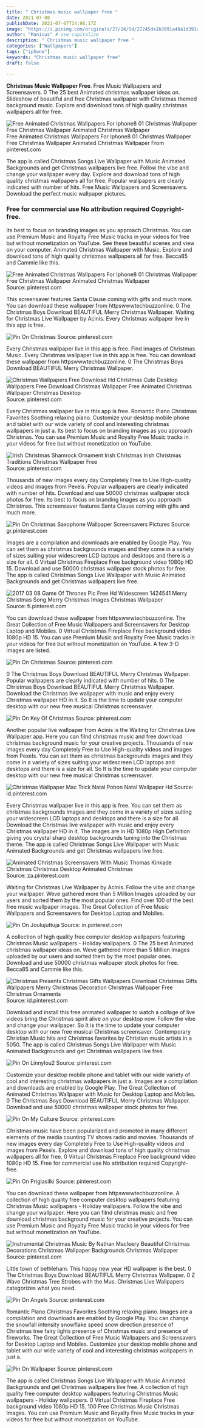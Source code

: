 ```yaml
---
title: " Christmas music wallpaper free "
date: 2021-07-08
publishDate: 2021-07-07T14:06:17Z
image: "https://i.pinimg.com/originals/27/24/5d/27245da1b3991a48a1d391c36c9f9cd3.jpg"
author: "Manicus" # use capitalize
description: " Christmas music wallpaper free "
categories: ["Wallpapers"]
tags: ["iphone"]
keywords: "Christmas music wallpaper free"
draft: false

---
```



**Christmas Music Wallpaper Free**. Free Music Wallpapers and Screensavers. 0 The 25 best Animated christmas wallpaper ideas on. Slideshow of beautiful and free Christmas wallpaper with Christmas themed background music. Explore and download tons of high quality christmas wallpapers all for free.

![Free Animated Christmas Wallpapers For Iphone8 01 Christmas Wallpaper Free Christmas Wallpaper Animated Christmas Wallpaper](https://i.pinimg.com/736x/44/22/17/4422175592f2a0ef01a3c5682c41cfb8.jpg "Free Animated Christmas Wallpapers For Iphone8 01 Christmas Wallpaper Free Christmas Wallpaper Animated Christmas Wallpaper")
Free Animated Christmas Wallpapers For Iphone8 01 Christmas Wallpaper Free Christmas Wallpaper Animated Christmas Wallpaper From pinterest.com


The app is called Christmas Songs Live Wallpaper with Music Animated Backgrounds and get Christmas wallpapers live free. Follow the vibe and change your wallpaper every day. Explore and download tons of high quality christmas wallpapers all for free. Popular wallpapers are clearly indicated with number of hits. Free Music Wallpapers and Screensavers. Download the perfect music wallpaper pictures.

### Free for commercial use No attribution required Copyright-free.

Its best to focus on branding images as you approach Christmas. You can use Premium Music and Royalty Free Music tracks in your videos for free but without monetization on YouTube. See these beautiful scenes and view on your computer. Animated Christmas Wallpaper with Music. Explore and download tons of high quality christmas wallpapers all for free. Becca85 and Cammie like this.


![Free Animated Christmas Wallpapers For Iphone8 01 Christmas Wallpaper Free Christmas Wallpaper Animated Christmas Wallpaper](https://i.pinimg.com/736x/44/22/17/4422175592f2a0ef01a3c5682c41cfb8.jpg "Free Animated Christmas Wallpapers For Iphone8 01 Christmas Wallpaper Free Christmas Wallpaper Animated Christmas Wallpaper")
Source: pinterest.com

This screensaver features Santa Clause coming with gifts and much more. You can download these wallpaper from httpswwwtechbuzzonline. 0 The Christmas Boys Download BEAUTIFUL Merry Christmas Wallpaper. Waiting for Christmas Live Wallpaper by Acinis. Every Christmas wallpaper live in this app is free.

![Pin On Christmas](https://i.pinimg.com/originals/7c/6d/b5/7c6db5aef56fc7760fddffa74f7f0248.jpg "Pin On Christmas")
Source: pinterest.com

Every Christmas wallpaper live in this app is free. Find images of Christmas Music. Every Christmas wallpaper live in this app is free. You can download these wallpaper from httpswwwtechbuzzonline. 0 The Christmas Boys Download BEAUTIFUL Merry Christmas Wallpaper.

![Christmas Wallpapers Free Download Hd Christmas Cute Desktop Wallpapers Free Download Christmas Wallpaper Free Animated Christmas Wallpaper Christmas Desktop](https://i.pinimg.com/originals/53/b1/16/53b116d36bd3bc40c5a16b846abf3534.jpg "Christmas Wallpapers Free Download Hd Christmas Cute Desktop Wallpapers Free Download Christmas Wallpaper Free Animated Christmas Wallpaper Christmas Desktop")
Source: pinterest.com

Every Christmas wallpaper live in this app is free. Romantic Piano Christmas Favorites Soothing relaxing piano. Customize your desktop mobile phone and tablet with our wide variety of cool and interesting christmas wallpapers in just a. Its best to focus on branding images as you approach Christmas. You can use Premium Music and Royalty Free Music tracks in your videos for free but without monetization on YouTube.

![Irish Christmas Shamrock Ornament Irish Christmas Irish Christmas Traditions Christmas Wallpaper Free](https://i.pinimg.com/originals/4f/1d/81/4f1d81c66fbcdaee1a00d1d8f7b673e4.jpg "Irish Christmas Shamrock Ornament Irish Christmas Irish Christmas Traditions Christmas Wallpaper Free")
Source: pinterest.com

Thousands of new images every day Completely Free to Use High-quality videos and images from Pexels. Popular wallpapers are clearly indicated with number of hits. Download and use 50000 christmas wallpaper stock photos for free. Its best to focus on branding images as you approach Christmas. This screensaver features Santa Clause coming with gifts and much more.

![Pin On Christmas Saxophone Wallpaper Screensavers Pictures](https://i.pinimg.com/originals/81/5a/d3/815ad3a6b466eadaf6c6d7ae24ed523e.jpg "Pin On Christmas Saxophone Wallpaper Screensavers Pictures")
Source: gr.pinterest.com

Images are a compilation and downloads are enabled by Google Play. You can set them as christmas backgrounds images and they come in a variety of sizes suiting your widescreen LCD laptops and desktops and there is a size for all. 0 Virtual Christmas Fireplace Free background video 1080p HD 15. Download and use 50000 christmas wallpaper stock photos for free. The app is called Christmas Songs Live Wallpaper with Music Animated Backgrounds and get Christmas wallpapers live free.

![2017 03 08 Game Of Thrones Pic Free Hd Widescreen 1424541 Merry Christmas Song Merry Christmas Images Christmas Wallpaper](https://i.pinimg.com/originals/93/af/9c/93af9c7515478006c413678d13f8f94f.jpg "2017 03 08 Game Of Thrones Pic Free Hd Widescreen 1424541 Merry Christmas Song Merry Christmas Images Christmas Wallpaper")
Source: fi.pinterest.com

You can download these wallpaper from httpswwwtechbuzzonline. The Great Collection of Free Music Wallpapers and Screensavers for Desktop Laptop and Mobiles. 0 Virtual Christmas Fireplace Free background video 1080p HD 15. You can use Premium Music and Royalty Free Music tracks in your videos for free but without monetization on YouTube. A few 3-D images are listed.

![Pin On Christmas](https://i.pinimg.com/originals/6b/8a/cc/6b8acc14cd6aad5236454eae1b1938a7.jpg "Pin On Christmas")
Source: pinterest.com

0 The Christmas Boys Download BEAUTIFUL Merry Christmas Wallpaper. Popular wallpapers are clearly indicated with number of hits. 0 The Christmas Boys Download BEAUTIFUL Merry Christmas Wallpaper. Download the Christmas live wallpaper with music and enjoy every Christmas wallpaper HD in it. So It is the time to update your computer desktop with our new free musical Christmas screensaver.

![Pin On Key Of Christmas](https://i.pinimg.com/originals/33/02/f1/3302f11770f3facdb3d3e439d593aae9.jpg "Pin On Key Of Christmas")
Source: pinterest.com

Another popular live wallpaper from Acinis is the Waiting for Christmas Live Wallpaper app. Here you can filnd christmas music and free download christmas background music for your creative projects. Thousands of new images every day Completely Free to Use High-quality videos and images from Pexels. You can set them as christmas backgrounds images and they come in a variety of sizes suiting your widescreen LCD laptops and desktops and there is a size for all. So It is the time to update your computer desktop with our new free musical Christmas screensaver.

![Christmas Wallpaper Mac Trick Natal Pohon Natal Wallpaper Hd](https://i.pinimg.com/originals/d2/58/a6/d258a6bc4f07bf339b8324834612721a.jpg "Christmas Wallpaper Mac Trick Natal Pohon Natal Wallpaper Hd")
Source: id.pinterest.com

Every Christmas wallpaper live in this app is free. You can set them as christmas backgrounds images and they come in a variety of sizes suiting your widescreen LCD laptops and desktops and there is a size for all. Download the Christmas live wallpaper with music and enjoy every Christmas wallpaper HD in it. The images are in HD 1080p High Definition giving you crystal sharp desktop backgrounds tuning into the Christmas theme. The app is called Christmas Songs Live Wallpaper with Music Animated Backgrounds and get Christmas wallpapers live free.

![Animated Christmas Screensavers With Music Thomas Kinkade Christmas Christmas Desktop Animated Christmas](https://i.pinimg.com/originals/06/64/ad/0664ad543b88b2b0d362da4342cda550.jpg "Animated Christmas Screensavers With Music Thomas Kinkade Christmas Christmas Desktop Animated Christmas")
Source: za.pinterest.com

Waiting for Christmas Live Wallpaper by Acinis. Follow the vibe and change your wallpaper. Weve gathered more than 5 Million Images uploaded by our users and sorted them by the most popular ones. Find over 100 of the best free music wallpaper images. The Great Collection of Free Music Wallpapers and Screensavers for Desktop Laptop and Mobiles.

![Pin On Joulujuttuja](https://i.pinimg.com/originals/69/21/39/6921394f4b2ef660772f7c7986b23a5b.png "Pin On Joulujuttuja")
Source: in.pinterest.com

A collection of high quality free computer desktop wallpapers featuring Christmas Music wallpapers - Holiday wallpapers. 0 The 25 best Animated christmas wallpaper ideas on. Weve gathered more than 5 Million Images uploaded by our users and sorted them by the most popular ones. Download and use 50000 christmas wallpaper stock photos for free. Becca85 and Cammie like this.

![Christmas Presents Christmas Gifts Wallpapers Download Christmas Gifts Wallpapers Merry Christmas Decoration Christmas Wallpaper Free Christmas Ornaments](https://i.pinimg.com/originals/29/2d/63/292d630aa010bad57d68396ba213d3ea.jpg "Christmas Presents Christmas Gifts Wallpapers Download Christmas Gifts Wallpapers Merry Christmas Decoration Christmas Wallpaper Free Christmas Ornaments")
Source: id.pinterest.com

Download and install this free animated wallpaper to watch a collage of live videos bring the Christmas spirit alive on your desktop now. Follow the vibe and change your wallpaper. So It is the time to update your computer desktop with our new free musical Christmas screensaver. Contemporary Christian Music hits and Christmas favorites by Christian music artists in a 5050. The app is called Christmas Songs Live Wallpaper with Music Animated Backgrounds and get Christmas wallpapers live free.

![Pin On Linnylou2](https://i.pinimg.com/originals/5c/91/86/5c9186f9a664efe07d73dd8f55272693.jpg "Pin On Linnylou2")
Source: pinterest.com

Customize your desktop mobile phone and tablet with our wide variety of cool and interesting christmas wallpapers in just a. Images are a compilation and downloads are enabled by Google Play. The Great Collection of Animated Christmas Wallpaper with Music for Desktop Laptop and Mobiles. 0 The Christmas Boys Download BEAUTIFUL Merry Christmas Wallpaper. Download and use 50000 christmas wallpaper stock photos for free.

![Pin On My Culture](https://i.pinimg.com/originals/7a/bd/bd/7abdbd7f172c87860c0964f1efce5041.jpg "Pin On My Culture")
Source: pinterest.com

Christmas music have been popularized and promoted in many different elements of the media counting TV shows radio and movies. Thousands of new images every day Completely Free to Use High-quality videos and images from Pexels. Explore and download tons of high quality christmas wallpapers all for free. 0 Virtual Christmas Fireplace Free background video 1080p HD 15. Free for commercial use No attribution required Copyright-free.

![Pin On Priglasilki](https://i.pinimg.com/originals/ce/00/f2/ce00f229739bb6ede14134e120c842d5.jpg "Pin On Priglasilki")
Source: pinterest.com

You can download these wallpaper from httpswwwtechbuzzonline. A collection of high quality free computer desktop wallpapers featuring Christmas Music wallpapers - Holiday wallpapers. Follow the vibe and change your wallpaper. Here you can filnd christmas music and free download christmas background music for your creative projects. You can use Premium Music and Royalty Free Music tracks in your videos for free but without monetization on YouTube.

![Instrumental Christmas Music By Nathan Macleery Beautiful Christmas Decorations Christmas Wallpaper Backgrounds Christmas Wallpaper](https://i.pinimg.com/originals/96/41/cb/9641cb6c4ba54618aa5ec9cddc8449a7.jpg "Instrumental Christmas Music By Nathan Macleery Beautiful Christmas Decorations Christmas Wallpaper Backgrounds Christmas Wallpaper")
Source: pinterest.com

Little town of bethleham. This happy new year HD wallpaper is the best. 0 The Christmas Boys Download BEAUTIFUL Merry Christmas Wallpaper. 0 Z Wave Christmas Tree Strobes with the Mus. Christmas Live Wallpapers categorizes what you need.

![Pin On Angels](https://i.pinimg.com/originals/12/98/75/129875ebae28e979572a26f38bab0a3d.jpg "Pin On Angels")
Source: pinterest.com

Romantic Piano Christmas Favorites Soothing relaxing piano. Images are a compilation and downloads are enabled by Google Play. You can change the snowfall intensity snowflake speed snow direction presence of Christmas tree fairy lights presence of Christmas music and presence of fireworks. The Great Collection of Free Music Wallpapers and Screensavers for Desktop Laptop and Mobiles. Customize your desktop mobile phone and tablet with our wide variety of cool and interesting christmas wallpapers in just a.

![Pin On Wallpaper](https://i.pinimg.com/originals/27/24/5d/27245da1b3991a48a1d391c36c9f9cd3.jpg "Pin On Wallpaper")
Source: pinterest.com

The app is called Christmas Songs Live Wallpaper with Music Animated Backgrounds and get Christmas wallpapers live free. A collection of high quality free computer desktop wallpapers featuring Christmas Music wallpapers - Holiday wallpapers. 0 Virtual Christmas Fireplace Free background video 1080p HD 15. 100 Free Christmas Music Christmas Images. You can use Premium Music and Royalty Free Music tracks in your videos for free but without monetization on YouTube.

